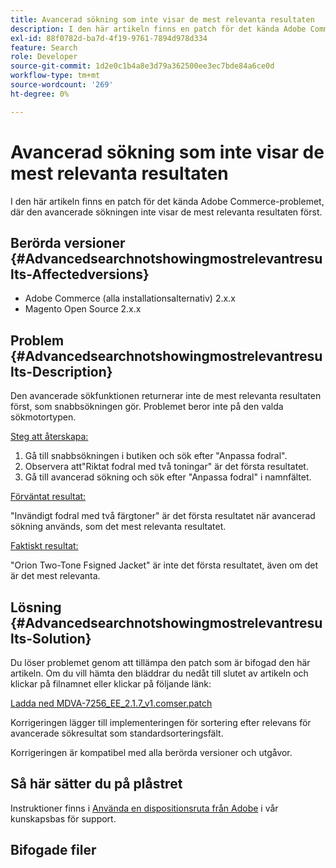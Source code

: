 ```yaml
---
title: Avancerad sökning som inte visar de mest relevanta resultaten
description: I den här artikeln finns en patch för det kända Adobe Commerce-problemet, där den avancerade sökningen inte visar de mest relevanta resultaten först.
exl-id: 88f0782d-ba7d-4f19-9761-7894d978d334
feature: Search
role: Developer
source-git-commit: 1d2e0c1b4a8e3d79a362500ee3ec7bde84a6ce0d
workflow-type: tm+mt
source-wordcount: '269'
ht-degree: 0%

---
```


# Avancerad sökning som inte visar de mest relevanta resultaten

I den här artikeln finns en patch för det kända Adobe Commerce-problemet, där den avancerade sökningen inte visar de mest relevanta resultaten först.

## Berörda versioner {#Advancedsearchnotshowingmostrelevantresults-Affectedversions}

* Adobe Commerce (alla installationsalternativ) 2.x.x
* Magento Open Source 2.x.x

## Problem {#Advancedsearchnotshowingmostrelevantresults-Description}

Den avancerade sökfunktionen returnerar inte de mest relevanta resultaten först, som snabbsökningen gör. Problemet beror inte på den valda sökmotortypen.

<u>Steg att återskapa:</u>

1. Gå till snabbsökningen i butiken och sök efter &quot;Anpassa fodral&quot;.
1. Observera att&quot;Riktat fodral med två toningar&quot; är det första resultatet.
1. Gå till avancerad sökning och sök efter &quot;Anpassa fodral&quot; i namnfältet.

<u>Förväntat resultat:</u>

&quot;Invändigt fodral med två färgtoner&quot; är det första resultatet när avancerad sökning används, som det mest relevanta resultatet.

<u>Faktiskt resultat:</u>

&quot;Orion Two-Tone Fsigned Jacket&quot; är inte det första resultatet, även om det är det mest relevanta.

## Lösning {#Advancedsearchnotshowingmostrelevantresults-Solution}

Du löser problemet genom att tillämpa den patch som är bifogad den här artikeln. Om du vill hämta den bläddrar du nedåt till slutet av artikeln och klickar på filnamnet eller klickar på följande länk:

[Ladda ned MDVA-7256\_EE\_2.1.7\_v1.comser.patch](assets/MDVA-7256_EE_2.1.7_v1.composer.patch.zip)

Korrigeringen lägger till implementeringen för sortering efter relevans för avancerade sökresultat som standardsorteringsfält.

Korrigeringen är kompatibel med alla berörda versioner och utgåvor.

## Så här sätter du på plåstret

Instruktioner finns i [Använda en dispositionsruta från Adobe](/help/how-to/general/how-to-apply-a-composer-patch-provided-by-magento.md) i vår kunskapsbas för support.

## Bifogade filer
